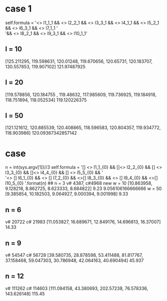 # case 1
self.formula = '<> l1_1_1 && <> l2_2_1 && <> l3_3_1 && <> l4_1_1 && <> l5_2_1 && <> l6_3_1 && <> l7_1_1 ' \
               '&& <> l8_2_1 && <> l9_3_1 && <> l10_1_1'
        
## l = 10
[125.211295, 119.598631, 120.01248, 119.670656, 120.65731, 120.183707, 130.557853, 119.907102]
121.97487925

## l = 20
[119.578856, 120.184755 , 119.48632, 117.985609, 119.736925, 119.184918, 118.751894, 118.052534]
119.120226375

## l = 50
[121.121612, 120.885539, 120.408865, 118.596583, 120.804357, 119.934772, 118.903986]
120.09367342857142


# case 
n = int(sys.argv[1])//3
self.formula = '[] <> l1_1_{0} && []<> l2_2_{0} && [] <> l3_3_{0}  && []<> l4_4_{0} && [] <> l5_5_{0} && ' \
                       '<> [] l6_1_{0} && <> [] l7_2_{0} && <>[] l8_3_{0} && <> [] l9_4_{0} && <>[] l10_5_{0} '.format(n)
                       ## n = 3
v# 4387, c#4968
new
w = 10
[10.863958, 9.128218, 8.862725, 8.623333, 8.684822] 9.23
9.056106166666666
w = 50
[9.385854, 10.182503, 9.064927, 9.000394,  9.001998] 9.33


## n = 6
v# 20722 c# 21983
[11.053827, 16.689671, 12.849176, 14.696813, 16.37007] 14.33
## n = 9
v# 54547  c# 56728
[39.580735, 28.878598, 53.411488, 81.817767, 37.158468, 59.047303, 30.786948, 42.064163, 40.690494]   45.937

## n = 12
v# 111262 c# 114603
[111.094158, 43.380693, 202.57238, 76.578336, 143.626148] 115.45




